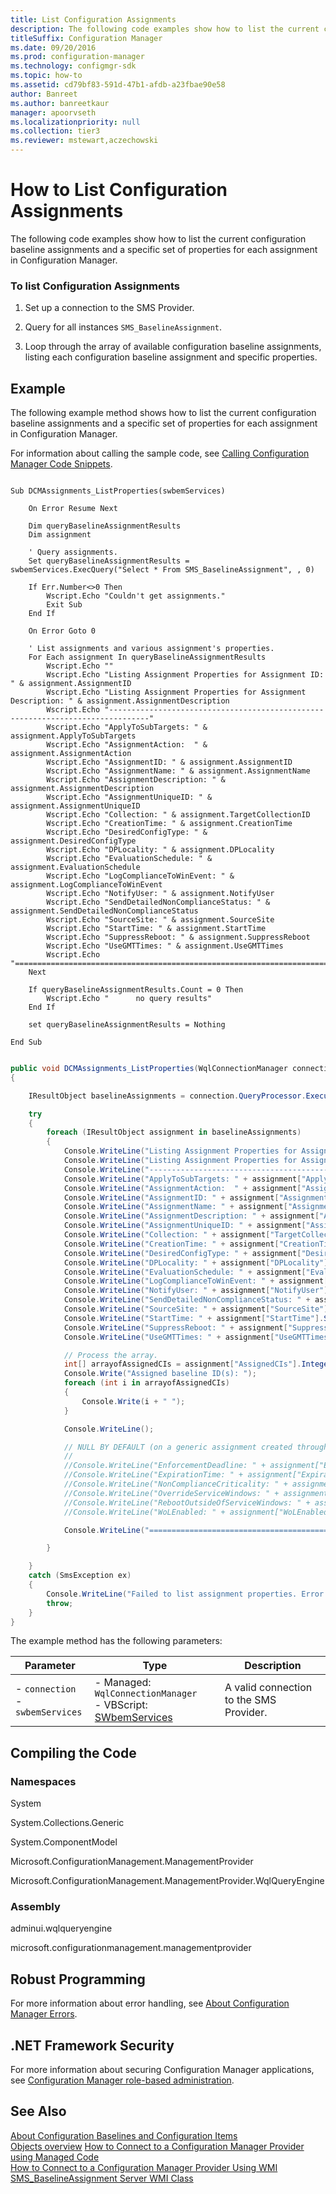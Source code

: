 ```yaml
---
title: List Configuration Assignments
description: The following code examples show how to list the current configuration baseline assignments and a specific set of properties for each assignment in Configuration Manager.
titleSuffix: Configuration Manager
ms.date: 09/20/2016
ms.prod: configuration-manager
ms.technology: configmgr-sdk
ms.topic: how-to
ms.assetid: cd79bf83-591d-47b1-afdb-a23fbae90e58
author: Banreet
ms.author: banreetkaur
manager: apoorvseth
ms.localizationpriority: null
ms.collection: tier3
ms.reviewer: mstewart,aczechowski
---
```

# How to List Configuration Assignments
The following code examples show how to list the current configuration baseline assignments and a specific set of properties for each assignment in Configuration Manager.  

### To list Configuration Assignments  

1.  Set up a connection to the SMS Provider.  

2.  Query for all instances `SMS_BaselineAssignment`.  

3.  Loop through the array of available configuration baseline assignments, listing each configuration baseline assignment and specific properties.  

## Example  
 The following example method shows how to list the current configuration baseline assignments and a specific set of properties for each assignment in Configuration Manager.  

 For information about calling the sample code, see [Calling Configuration Manager Code Snippets](../../develop/core/understand/calling-code-snippets.md).  

```vbs  

Sub DCMAssignments_ListProperties(swbemServices)  

    On Error Resume Next  

    Dim queryBaselineAssignmentResults  
    Dim assignment  

    ' Query assignments.  
    Set queryBaselineAssignmentResults = swbemServices.ExecQuery("Select * From SMS_BaselineAssignment", , 0)  

    If Err.Number<>0 Then  
        Wscript.Echo "Couldn't get assignments."  
        Exit Sub  
    End If  

    On Error Goto 0  

    ' List assignments and various assignment's properties.  
    For Each assignment In queryBaselineAssignmentResults  
        Wscript.Echo ""  
        Wscript.Echo "Listing Assignment Properties for Assignment ID: " & assignment.AssignmentID  
        Wscript.Echo "Listing Assignment Properties for Assignment Description: " & assignment.AssignmentDescription  
        Wscript.Echo "-------------------------------------------------------------------------------"  
        Wscript.Echo "ApplyToSubTargets: " & assignment.ApplyToSubTargets  
        Wscript.Echo "AssignmentAction:  " & assignment.AssignmentAction  
        Wscript.Echo "AssignmentID: " & assignment.AssignmentID  
        Wscript.Echo "AssignmentName: " & assignment.AssignmentName  
        Wscript.Echo "AssignmentDescription: " & assignment.AssignmentDescription  
        Wscript.Echo "AssignmentUniqueID: " & assignment.AssignmentUniqueID  
        Wscript.Echo "Collection: " & assignment.TargetCollectionID  
        Wscript.Echo "CreationTime: " & assignment.CreationTime  
        Wscript.Echo "DesiredConfigType: " & assignment.DesiredConfigType  
        Wscript.Echo "DPLocality: " & assignment.DPLocality  
        Wscript.Echo "EvaluationSchedule: " & assignment.EvaluationSchedule  
        Wscript.Echo "LogComplianceToWinEvent: " & assignment.LogComplianceToWinEvent  
        Wscript.Echo "NotifyUser: " & assignment.NotifyUser  
        Wscript.Echo "SendDetailedNonComplianceStatus: " & assignment.SendDetailedNonComplianceStatus  
        Wscript.Echo "SourceSite: " & assignment.SourceSite  
        Wscript.Echo "StartTime: " & assignment.StartTime  
        Wscript.Echo "SuppressReboot: " & assignment.SuppressReboot  
        Wscript.Echo "UseGMTTimes: " & assignment.UseGMTTimes  
        Wscript.Echo "==============================================================================="  
    Next  

    If queryBaselineAssignmentResults.Count = 0 Then  
        Wscript.Echo "      no query results"  
    End If  

    set queryBaselineAssignmentResults = Nothing  

End Sub  

```  

```c#  

public void DCMAssignments_ListProperties(WqlConnectionManager connection)  
{  

    IResultObject baselineAssignments = connection.QueryProcessor.ExecuteQuery("SELECT * FROM SMS_BaselineAssignment");  

    try  
    {  
        foreach (IResultObject assignment in baselineAssignments)  
        {  
            Console.WriteLine("Listing Assignment Properties for Assignment ID: " + assignment["AssignmentID"].StringValue);  
            Console.WriteLine("Listing Assignment Properties for Assignment Description: " + assignment["AssignmentDescription"].StringValue);  
            Console.WriteLine("--------------------------------------------------------------------------------");  
            Console.WriteLine("ApplyToSubTargets: " + assignment["ApplyToSubTargets"].BooleanValue);  
            Console.WriteLine("AssignmentAction:  " + assignment["AssignmentAction"].IntegerValue);  
            Console.WriteLine("AssignmentID: " + assignment["AssignmentID"].StringValue);  
            Console.WriteLine("AssignmentName: " + assignment["AssignmentName"].StringValue);  
            Console.WriteLine("AssignmentDescription: " + assignment["AssignmentDescription"].StringValue);  
            Console.WriteLine("AssignmentUniqueID: " + assignment["AssignmentUniqueID"].StringValue);  
            Console.WriteLine("Collection: " + assignment["TargetCollectionID"].StringValue);  
            Console.WriteLine("CreationTime: " + assignment["CreationTime"].StringValue);  
            Console.WriteLine("DesiredConfigType: " + assignment["DesiredConfigType"].StringValue);  
            Console.WriteLine("DPLocality: " + assignment["DPLocality"].IntegerValue);  
            Console.WriteLine("EvaluationSchedule: " + assignment["EvaluationSchedule"].StringValue);  
            Console.WriteLine("LogComplianceToWinEvent: " + assignment["LogComplianceToWinEvent"].BooleanValue);  
            Console.WriteLine("NotifyUser: " + assignment["NotifyUser"].BooleanValue);  
            Console.WriteLine("SendDetailedNonComplianceStatus: " + assignment["SendDetailedNonComplianceStatus"].BooleanValue);  
            Console.WriteLine("SourceSite: " + assignment["SourceSite"].StringValue);  
            Console.WriteLine("StartTime: " + assignment["StartTime"].StringValue);  
            Console.WriteLine("SuppressReboot: " + assignment["SuppressReboot"].IntegerValue);  
            Console.WriteLine("UseGMTTimes: " + assignment["UseGMTTimes"].BooleanValue);  

            // Process the array.  
            int[] arrayofAssignedCIs = assignment["AssignedCIs"].IntegerArrayValue;  
            Console.Write("Assigned baseline ID(s): ");  
            foreach (int i in arrayofAssignedCIs)  
            {  
                Console.Write(i + " ");  
            }  

            Console.WriteLine();  

            // NULL BY DEFAULT (on a generic assignment created through the user interface).  
            //  
            //Console.WriteLine("EnforcementDeadline: " + assignment["EnforcementDeadline"].StringValue);  
            //Console.WriteLine("ExpirationTime: " + assignment["ExpirationTime"].StringValue);  
            //Console.WriteLine("NonComplianceCriticality: " + assignment["NonComplianceCriticality"].IntegerValue);  
            //Console.WriteLine("OverrideServiceWindows: " + assignment["OverrideServiceWindows"].BooleanValue);  
            //Console.WriteLine("RebootOutsideOfServiceWindows: " + assignment["RebootOutsideOfServiceWindows"].BooleanValue);  
            //Console.WriteLine("WoLEnabled: " + assignment["WoLEnabled"].BooleanValue);  

            Console.WriteLine("================================================================================");  

        }  

    }  
    catch (SmsException ex)  
    {  
        Console.WriteLine("Failed to list assignment properties. Error: " + ex.Message);  
        throw;  
    }  
}  

```  

 The example method has the following parameters:  

| Parameter | Type | Description |
| --------- | ---- | ----------- |
|-   `connection`<br />-   `swbemServices`|-   Managed: `WqlConnectionManager`<br />-   VBScript: [SWbemServices](/windows/win32/wmisdk/swbemservices)|A valid connection to the SMS Provider.|  

## Compiling the Code  

### Namespaces  
 System  

 System.Collections.Generic  

 System.ComponentModel  

 Microsoft.ConfigurationManagement.ManagementProvider  

 Microsoft.ConfigurationManagement.ManagementProvider.WqlQueryEngine  

### Assembly  
 adminui.wqlqueryengine  

 microsoft.configurationmanagement.managementprovider  

## Robust Programming  
 For more information about error handling, see [About Configuration Manager Errors](../../develop/core/understand/about-configuration-manager-errors.md).  

## .NET Framework Security  
 For more information about securing Configuration Manager applications, see [Configuration Manager role-based administration](../../develop/core/servers/configure/role-based-administration.md).  

## See Also  
 [About Configuration Baselines and Configuration Items](../../develop/compliance/about-configuration-baselines-and-configuration-items.md)   
 [Objects overview](../core/understand/configuration-manager-objects-overview.md)
 [How to Connect to a Configuration Manager Provider using Managed Code](../../develop/core/understand/how-to-connect-to-an-sms-provider-by-using-managed-code.md)   
 [How to Connect to a Configuration Manager Provider Using WMI](../../develop/core/understand/how-to-connect-to-an-sms-provider-in-configuration-manager-by-using-wmi.md)   
 [SMS_BaselineAssignment Server WMI Class](../../develop/reference/compliance/sms_baselineassignment-server-wmi-class.md)
